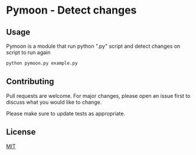 # Pymoon - Detect changes 

## Usage

Pymoon is a module that run python ".py" script and detect changes on script to run again


```bash
python pymoon.py example.py
```


## Contributing

Pull requests are welcome. For major changes, please open an issue first
to discuss what you would like to change.

Please make sure to update tests as appropriate.




## License

[MIT](https://choosealicense.com/licenses/mit/)


